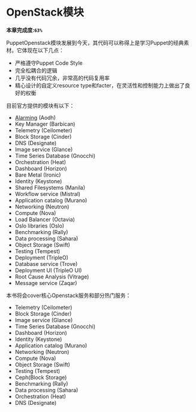 # OpenStack模块

**本章完成度:`63%`**

PuppetOpenstack模块发展到今天，其代码可以称得上是学习Puppet的经典素材。它体现在以下几点：

* 严格遵守Puppet Code Style
* 完全松耦合的逻辑
* 几乎没有代码冗余，非常高的代码复用率
* 精心设计的自定义resource type和facter，在灵活性和控制能力上做出了良好的权衡

目前官方提供的模块有以下：

* [Alarming](https://github.com/openstack/puppet-aodh/) (Aodh)
* Key Manager (Barbican)
* Telemetry (Ceilometer)
* Block Storage (Cinder)
* DNS (Designate)
* Image service (Glance)
* Time Series Database (Gnocchi)  
* Orchestration (Heat)
* Dashboard (Horizon)
* Bare Metal (Ironic)
* Identity (Keystone)
* Shared Filesystems (Manila)   
* Workflow service (Mistral)
* Application catalog (Murano)
* Networking (Neutron)
* Compute (Nova)
* Load Balancer (Octavia)
* Oslo libraries (Oslo)
* Benchmarking (Rally)   
* Data processing (Sahara)
* Object Storage (Swift)
* Testing (Tempest)    
* Deployment (TripleO)
* Database service (Trove)  
* Deployment UI (TripleO UI)
* Root Cause Analysis (Vitrage)
* Message service (Zaqar)

本书将会cover核心Openstack服务和部分热门服务：

* Telemetry (Ceilometer)
* Block Storage (Cinder)  
* Image service (Glance)  
* Time Series Database (Gnocchi)  
* Dashboard (Horizon)   
* Identity (Keystone)   
* Application catalog (Murano)
* Networking (Neutron)
* Compute (Nova)    
* Object Storage (Swift)
* Testing (Tempest) 
* Ceph(Block Storage)
* Benchmarking (Rally) 
* Data processing (Sahara)
* Orchestration (Heat)
* DNS (Designate)

